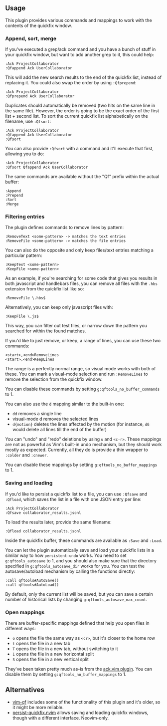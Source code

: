## Usage

This plugin provides various commands and mappings to work with the contents of the quickfix window.

### Append, sort, merge

If you've executed a grep/ack command and you have a bunch of stuff in your quickfix window, but want to add another grep to it, this could help:

``` vim
:Ack ProjectCollaborator
:Qfappend Ack UserCollaborator
```

This will add the new search results to the end of the quickfix list, instead of replacing it. You could also swap the order by using `:Qfprepend`:

``` vim
:Ack ProjectCollaborator
:Qfprepend Ack UserCollaborator
```

Duplicates should automatically be removed (two hits on the same line in the same file). However, the order is going to be the exact order of the first list + second list. To sort the current quickfix list alphabetically on the filename, use `:Qfsort`:

``` vim
:Ack ProjectCollaborator
:Qfappend Ack UserCollaborator
:Qfsort
```

You can also provide `:Qfsort` with a command and it'll execute that first, allowing you to do:

``` vim
:Ack ProjectCollaborator
:Qfsort Qfappend Ack UserCollaborator
```

The same commands are available without the "Qf" prefix within the actual buffer:

``` vim
:Append
:Prepend
:Sort
:Merge
```

### Filtering entries

The plugin defines commands to remove lines by pattern:

``` vim
:RemoveText <some-pattern> -> matches the text entries
:RemoveFile <some-pattern> -> matches the file entries
```

You can also do the opposite and only keep files/text entries matching a particular pattern:

``` vim
:KeepText <some-pattern>
:KeepFile <some-pattern>
```

As an example, if you're searching for some code that gives you results in both javascript and handlebars files, you can remove all files with the `.hbs` extension from the quickfix list like so:

``` vim
:RemoveFile \.hbs$
```

Alternatively, you can keep only javascript files with:

``` vim
:KeepFile \.js$
```

This way, you can filter out test files, or narrow down the pattern you searched for within the found matches.

If you'd like to just remove, or keep, a range of lines, you can use these two commands:

``` vim
<start>,<end>RemoveLines
<start>,<end>KeepLines
```

The range is a perfectly normal range, so visual mode works with both of these. You can mark a visual-mode selection and run `:RemoveLines` to remove the selection from the quickfix window.

You can disable these commands by setting `g:qftools_no_buffer_commands` to 1.

You can also use the `d` mapping similar to the built-in one:

- `dd` removes a single line
- visual-mode d removes the selected lines
- `d{motion}` deletes the lines affected by the motion (for instance, `dG` would delete all lines till the end of the buffer)

You can "undo" and "redo" deletions by using `u` and `<c-r>`. These mappings are not as powerful as Vim's built-in undo mechanism, but they should work mostly as expected. Currently, all they do is provide a thin wrapper to `:colder` and `:cnewer`.

You can disable these mappings by setting `g:qftools_no_buffer_mappings` to 1.

### Saving and loading

If you'd like to persist a quickfix list to a file, you can use `:Qfsave` and `:Qfload`, which saves the list in a file with one JSON entry per line:

```vim
:Ack ProjectCollaborator
:Qfsave collaborator_results.jsonl
```

To load the results later, provide the same filename:

```vim
:Qfload collaborator_results.jsonl
```

Inside the quickfix buffer, these commands are available as `:Save` and `:Load`.

You can let the plugin automatically save and load your quickfix lists in a similar way to how `persistent-undo` works. You need to set `g:qftools_autosave` to 1, and you should also make sure that the directory specified in `g:qftools_autosave_dir` works for you. You can test the autosave/autoload mechanism by calling the functions directly:

```vim
:call qftools#AutoSave()
:call qftools#AutoLoad()
```

By default, only the current list will be saved, but you can save a certain number of historical lists by changing `g:qftools_autosave_max_count`.

### Open mappings

There are buffer-specific mappings defined that help you open files in different ways:

- `o` opens the file the same way as `<cr>`, but it's closer to the home row
- `t` opens the file in a new tab
- `T` opens the file in a new tab, without switching to it
- `i` opens the file in a new horizontal split
- `S` opens the file in a new vertical split

They've been taken pretty much as-is from the [ack.vim plugin](https://github.com/mileszs/ack.vim). You can disable them by setting `g:qftools_no_buffer_mappings` to 1.

## Alternatives

- [vim-qf](https://github.com/romainl/vim-qf) includes some of the functionality of this plugin and it's older, so it might be more reliable.
- [persist-quickfix.nvim](https://github.com/brunobmello25/persist-quickfix.nvim) allows saving and loading quickfix windows, though with a different interface. Neovim-only.
